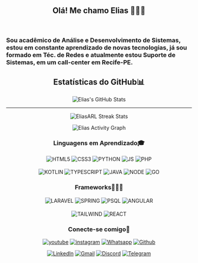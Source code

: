 
<div style= "display: inline_block" text-align: center>
<br>

<center> 

## Olá! Me chamo Elias 🧑🏻‍💻

<br>
</div>

### Sou acadêmico de Análise e Desenvolvimento de Sistemas, estou em constante aprendizado de novas tecnologias, já sou formado em Téc. de Redes e atualmente estou Suporte de Sistemas, em um  call-center em Recife-PE.

<center>

## Estatísticas do GitHub📊
  
![Elias's GitHub Stats](https://github-readme-stats.vercel.app/api?username=EliasARL&show_icons=true&theme=tokyonight)
 
<hr>

<p align="center"><img alt="EliasARL Streak Stats" src="https://streak-stats.demolab.com?user=EliasARL&theme=github-dark-blue" alt="GitHub Streak"></p> 

<p align="center"> <img alt="Elias Activity Graph" src="https://github-readme-activity-graph.vercel.app/graph?username=EliasARL&theme=github-dark" align="center"/></p>




<CENTER>
 
 ### Linguagens em Aprendizado🎓

<div>
    <center>
<img align="center" alt="HTML5" src="https://img.shields.io/badge/HTML5-E34F26?style=for-the-badge&logo=html5&logoColor=white"/>
     <img align="center" alt="CSS3" src="https://img.shields.io/badge/CSS3-1572B6?style=for-the-badge&logo=css3&logoColor=white"/>
     <img align="center" alt="PYTHON" src="https://img.shields.io/badge/Python-3776AB?style=for-the-badge&logo=python&logoColor=white"/> 
     <img align="center" alt="JS" src="https://img.shields.io/badge/JavaScript-F7DF1E?style=for-the-badge&logo=javascript&logoColor=black"/>
     <img align="center" alt="PHP" src="https://img.shields.io/badge/PHP-777BB4?style=for-the-badge&logo=php&logoColor=white"/>
     
<div style="display: inline_block"><br>

 <img align="center" alt="KOTLIN" src="https://img.shields.io/badge/Kotlin-0095D5?&style=for-the-badge&logo=kotlin&logoColor=white"/>
 <img align="center" alt="TYPESCRIPT" src="https://img.shields.io/badge/TypeScript-007ACC?style=for-the-badge&logo=typescript&logoColor=white"/> 
 <img align="center" alt="JAVA" src="https://img.shields.io/badge/Java-ED8B00?style=for-the-badge&logo=openjdk&logoColor=white"/> 
 <img align="center" alt="NODE" src="https://img.shields.io/badge/Node.js-43853D?style=for-the-badge&logo=node.js&logoColor=whitee"/> 
 <img align="center" alt="GO" src="https://img.shields.io/badge/Go-00ADD8?style=for-the-badge&logo=go&logoColor=white"/>
</div>


<CENTER>
 
 ### Frameworks👨🏻‍💻

<div>
    <center>
     <img align="center" alt="LARAVEL" src="    https://img.shields.io/badge/Laravel-FF2D20?style=for-the-badge&logo=laravel&logoColor=white"/>
     <img align="center" alt="SPRING" src="https://img.shields.io/badge/Spring-6DB33F?style=for-the-badge&logo=spring&logoColor=white"/>
     <img align="center" alt="PSQL" src="https://img.shields.io/badge/PostgreSQL-316192?style=for-the-badge&logo=postgresql&logoColor=white"/> 
     <img align="center" alt="ANGULAR" src="https://img.shields.io/badge/Angular-DD0031?style=for-the-badge&logo=angular&logoColor=white"/>
    
<div style="display: inline_block"><br/>
    
 <img align="center" alt="TAILWIND" src="https://img.shields.io/badge/Tailwind_CSS-38B2AC?style=for-the-badge&logo=tailwind-css&logoColor=white"/>
 <img align="center" alt="REACT" src="https://img.shields.io/badge/React-20232A?style=for-the-badge&logo=react&logoColor=61DAFB"/>
     
<center>

### Conecte-se comigo🔌

[![youtube](https://img.shields.io/badge/YouTube-FF0000?style=for-the-badge&logo=youtube&logoColor=white)](https://www.youtube.com/@eliasrocha3482)
[![instagram](https://img.shields.io/badge/Instagram-C71585?style=for-the-badge&logo=instagram&logoColor=white)](https://instagram.com.br/eliaas_limma)
[![Whatsapp](https://img.shields.io/badge/Whatsapp-8134F?style=for-the-badge&logo=Whatsapp&logoColor=white)](https://whatsapp.com/81996736743)
[![Github](https://img.shields.io/badge/Github-000000?style=for-the-badge&logo=Github&logoColor=white)](https://instagram.com.br/eliaas_limma)

[![LinkedIn](https://img.shields.io/badge/LinkedIn-1e90ff?style=for-the-badge&logo=LinkedIn&logoColor=white)](https://instagram.com.br/eliaas_limma)
[![Gmail](https://img.shields.io/badge/Email-ff0000?style=for-the-badge&logo=Gmail&logoColor=white)](https://eliasrocha381@gmail.com)
[![Discord](https://img.shields.io/badge/Discord-6495ED?style=for-the-badge&logo=Discord&logoColor=white)](https://discord.com.br/elias_rocha_)
[![Telegram](https://img.shields.io/badge/Telegram-0000ff?style=for-the-badge&logo=Telegram&logoColor=white)](https://instagram.com.br/eliaas_limma)


